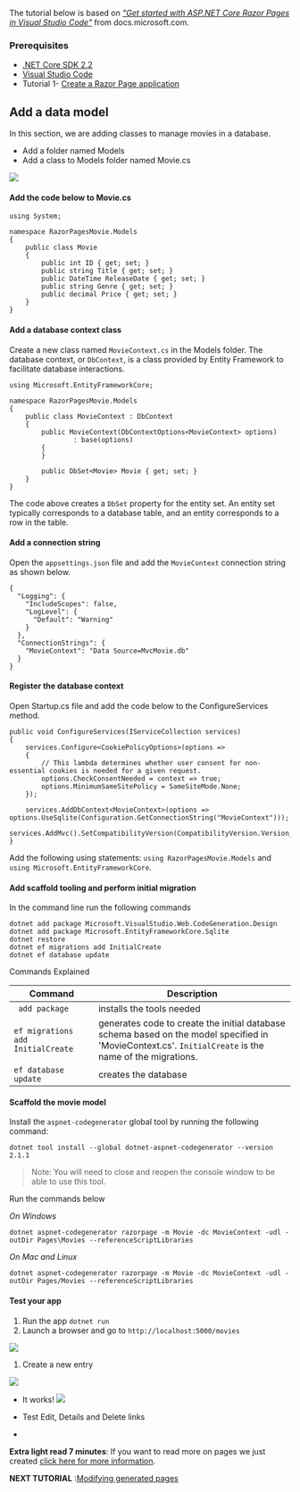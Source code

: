 The tutorial below is based on [*"Get started with ASP.NET Core Razor Pages in Visual Studio Code"*](https://docs.microsoft.com/en-us/aspnet/core/tutorials/razor-pages-vsc/razor-pages-start) from docs.microsoft.com.

### Prerequisites
* [.NET Core SDK 2.2](https://www.microsoft.com/net/download/)
*  [Visual Studio Code](https://code.visualstudio.com/?wt.mc_id=adw-brand&gclid=Cj0KCQjwqYfWBRDPARIsABjQRYwLe3b9dJMixA98s8nS8QfuNBKGsiRVRXzB93fe4E27LGK5KLrGcnYaAgdREALw_wcB)
* Tutorial 1- [Create a Razor Page application](../1-Create%20a%20Razor%20Page/Create-a-Razorpage.md)

  
## Add a data model
In this section, we are adding classes to manage movies in a database.
- Add a folder named Models
- Add a class to Models folder named Movie.cs

![](images/Models.PNG)

#### Add the code below to Movie.cs
```
using System;

namespace RazorPagesMovie.Models
{
    public class Movie
    {
        public int ID { get; set; }
        public string Title { get; set; }
        public DateTime ReleaseDate { get; set; }
        public string Genre { get; set; }
        public decimal Price { get; set; }
    }
}
```
#### Add a database context class
Create a new class named `MovieContext.cs` in the Models folder. The database context, or `DbContext`, is a class provided by Entity Framework to facilitate database interactions.
```
using Microsoft.EntityFrameworkCore;

namespace RazorPagesMovie.Models
{
    public class MovieContext : DbContext
    {
        public MovieContext(DbContextOptions<MovieContext> options)
                : base(options)
        {
        }

        public DbSet<Movie> Movie { get; set; }
    }
}
```
The code above creates a `DbSet`  property for the entity set. An entity set typically corresponds to a database table, and an entity corresponds to a row in the table.

#### Add a connection string

Open the `appsettings.json` file and add the `MovieContext` connection string as shown below.
```
{
  "Logging": {
    "IncludeScopes": false,
    "LogLevel": {
      "Default": "Warning"
    }
  },
  "ConnectionStrings": {
    "MovieContext": "Data Source=MvcMovie.db"
  }
}
```
#### Register the database context
Open Startup.cs file and add the code below to the ConfigureServices method.
```
public void ConfigureServices(IServiceCollection services)
{
    services.Configure<CookiePolicyOptions>(options =>
    {
        // This lambda determines whether user consent for non-essential cookies is needed for a given request.
        options.CheckConsentNeeded = context => true;
        options.MinimumSameSitePolicy = SameSiteMode.None;
    });

    services.AddDbContext<MovieContext>(options => options.UseSqlite(Configuration.GetConnectionString("MovieContext")));
    services.AddMvc().SetCompatibilityVersion(CompatibilityVersion.Version_2_1);
}
```
Add the following using statements: `using RazorPagesMovie.Models` and `using Microsoft.EntityFrameworkCore`.

#### Add scaffold tooling and perform initial migration

In the command line run the following commands
```
dotnet add package Microsoft.VisualStudio.Web.CodeGeneration.Design
dotnet add package Microsoft.EntityFrameworkCore.Sqlite
dotnet restore
dotnet ef migrations add InitialCreate
dotnet ef database update
```
Commands Explained

| Command       |Description       |
| ------------- |-------------|
| ` add package`    | installs the tools needed |
| `ef migrations add InitialCreate`     | generates code to create the initial database schema based on the model specified in 'MovieContext.cs'. `InitialCreate` is the name of the migrations. |  
|`ef database update` | creates the database      |

#### Scaffold the movie model

Install the `aspnet-codegenerator` global tool by running the following command:

```
dotnet tool install --global dotnet-aspnet-codegenerator --version 2.1.1
```

> Note: You will need to close and reopen the console window to be able to use this tool.

Run the commands below

*On Windows*

`dotnet aspnet-codegenerator razorpage -m Movie -dc MovieContext -udl -outDir Pages\Movies --referenceScriptLibraries`

*On Mac and Linux*

`dotnet aspnet-codegenerator razorpage -m Movie -dc MovieContext -udl -outDir Pages/Movies --referenceScriptLibraries`
#### Test your app
1. Run the app `dotnet run`
1. Launch a browser and go to `http://localhost:5000/movies`

![](images/moviespage.PNG)
1. Create a new entry

![](images/createnew.PNG)

- It works!
![](images/newentry.PNG)

- Test Edit, Details and Delete links
- 
**Extra light read 7 minutes**: If you want to read more on pages we just created [click here for more information](https://docs.microsoft.com/en-us/aspnet/core/tutorials/razor-pages-vsc/page).

**NEXT TUTORIAL** :[Modifying generated pages](../3-Update%20Pages/update.md)
